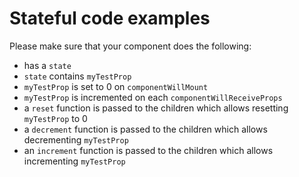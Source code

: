 # Stateful code examples

Please make sure that your component does the following:

- has a `state`
- `state` contains `myTestProp`
- `myTestProp` is set to 0 on `componentWillMount`
- `myTestProp` is incremented on each `componentWillReceiveProps`
- a `reset` function is passed to the children which allows resetting `myTestProp` to 0
- a `decrement` function is passed to the children which allows decrementing `myTestProp`
- an `increment` function is passed to the children which allows incrementing `myTestProp`
